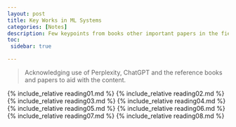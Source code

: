 ```yaml
---
layout: post
title: Key Works in ML Systems
categories: [Notes]
description: Few keypoints from books other important papers in the field.
toc:
 sidebar: true

---
```


> Acknowledging use of Perplexity, ChatGPT and the reference books and papers to aid with the content.

{% include_relative reading01.md %}
{% include_relative reading02.md %}
{% include_relative reading03.md %}
{% include_relative reading04.md %}
{% include_relative reading05.md %}
{% include_relative reading06.md %}
{% include_relative reading07.md %}
{% include_relative reading08.md %}